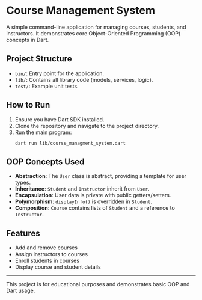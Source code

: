# Course Management System

A simple command-line application for managing courses, students, and instructors. It demonstrates core Object-Oriented Programming (OOP) concepts in Dart.

## Project Structure
- `bin/`: Entry point for the application.
- `lib/`: Contains all library code (models, services, logic).
- `test/`: Example unit tests.

## How to Run
1. Ensure you have Dart SDK installed.
2. Clone the repository and navigate to the project directory.
3. Run the main program:
   ```
   dart run lib/course_managment_system.dart
   ```

## OOP Concepts Used
- **Abstraction**: The `User` class is abstract, providing a template for user types.
- **Inheritance**: `Student` and `Instructor` inherit from `User`.
- **Encapsulation**: User data is private with public getters/setters.
- **Polymorphism**: `displayInfo()` is overridden in `Student`.
- **Composition**: `Course` contains lists of `Student` and a reference to `Instructor`.

## Features
- Add and remove courses
- Assign instructors to courses
- Enroll students in courses
- Display course and student details

---

This project is for educational purposes and demonstrates basic OOP and Dart usage.
